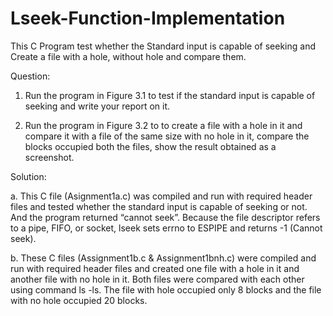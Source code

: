 # Lseek-Function-Implementation
This C Program test whether the Standard input is capable of seeking and Create a file with a hole, without hole and compare them.



Question:

1)    Run the program in Figure 3.1 to test if the standard input is capable of seeking and write your report on it.

2) Run the program in Figure 3.2 to to create a file with a hole in it and compare it with a file of the same size with no hole in it, compare the blocks occupied both the files, show the result obtained as a screenshot.


Solution:

a. This C file (Asignment1a.c) was compiled and run with required header files and tested whether the standard input is capable of seeking or not. And the program returned “cannot seek”. Because the file descriptor refers to a pipe, FIFO, or socket, lseek sets errno to ESPIPE and returns -1 (Cannot seek). 


b. These C files (Assignment1b.c & Assignment1bnh.c) were compiled and run with required header files and created one file with a hole in it and another file with no hole in it. Both files were compared with each other using command ls -ls. The file with hole occupied only 8 blocks and the file with no hole occupied 20 blocks.

